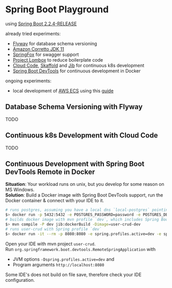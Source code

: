 # Spring Boot Playground

using [Spring Boot 2.2.4-RELEASE](https://docs.spring.io/spring-boot/docs/2.2.4.RELEASE/reference/html/)
 
already tried experiments:
* [Flyway](https://flywaydb.org/) for database schema versioning
* [Amazon Corretto JDK 11](https://aws.amazon.com/corretto/)
* [SpringFox](https://springfox.github.io/springfox/)  for swagger support
* [Project Lombox](https://projectlombok.org/) to reduce boilerplate code
* [Cloud Code](https://cloud.google.com/code/docs/intellij/quickstart-IDEA), [Skaffold](https://skaffold.dev/) and [Jib](https://github.com/GoogleContainerTools/jib) for continuous k8s development
* [Spring Boot DevTools](https://docs.spring.io/spring-boot/docs/2.2.4.RELEASE/reference/html/using-spring-boot.html#using-boot-devtools) for continuous development in Docker

ongoing experiments:
* local development of [AWS ECS](https://aws.amazon.com/ecs/) using this [guide](https://aws.amazon.com/blogs/compute/a-guide-to-locally-testing-containers-with-amazon-ecs-local-endpoints-and-docker-compose/)

## Database Schema Versioning with Flyway

TODO

## Continuous k8s Development with Cloud Code
 
 TODO

## Continuous Development with Spring Boot DevTools Remote in Docker

**Situation**: Your workload runs on unix, but you develop for some reason on MS Windows.  
**Solution**: Build a Docker image with Spring Boot DevTools support, run the Docker container & connect with your IDE to it.

```sh
# runs postgres, assuming you have a local dns `local-postgres` pointing to localhost
$> docker run -p 5432:5432 -e POSTGRES_PASSWORD=password -e POSTGRES_DB=user-crud -d postgres
# builds docker image with mvn profile `dev`, which includes Spring Boot DevTools
$> mvn compile -P dev jib:dockerBuild -Dimage=user-crud-dev
# runs user-crud with Spring profile `dev`
$> docker run -it --rm -p 8080:8080 -e spring.profiles.active=dev -e spring.datasource.url=jdbc:postgresql://192.168.0.143:5432/user-crud user-crud-dev
```

Open your IDE with mvn project `user-crud`.  
Run `org.springframework.boot.devtools.RemoteSpringApplication` with 
* JVM options `-Dspring.profiles.active=dev` and 
* Program arguments `http://localhost:8080`  

Some IDE's does not build on file save, therefore check your IDE configuration.
